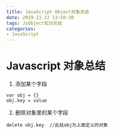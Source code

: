 ```yaml
---
title: JavaScript Object对象总结
date: 2019-11-22 13:50:38
tags: JsObject知识总结
categories: 
- JavaScript
---
```


# Javascript 对象总结
1. 添加某个字段
```
var obj = {}
obj.key = value
```
2. 删除对象里的某个字段
```
delete obj.key  //此处obj为上面定义的对象
```
